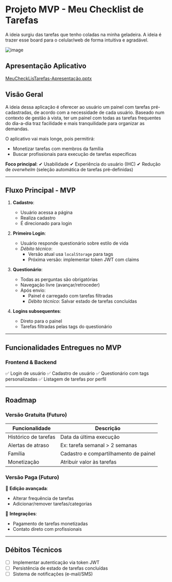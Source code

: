 # Projeto MVP - Meu Checklist de Tarefas


A ideia surgiu das tarefas que tenho coladas na minha geladeira. A ideia é trazer esse board para o celular/web de forma intuitiva e agradável.

![image](https://github.com/user-attachments/assets/e1a1dc10-b70f-452d-b5fc-20f013514c9a)

## Apresentação Aplicativo

[MeuCheckLisTarefas-Apresentação.pptx](https://github.com/user-attachments/files/19722216/MeuCheckLisTarefas-Apresentacao.pptx)


## Visão Geral
A ideia dessa aplicação é oferecer ao usuário um painel com tarefas pré-cadastradas, de acordo com a necessidade de cada usuário.
Baseado num contexto de gestão à vista, ter um painel com todas as tarefas frequentes do dia-a-dia traz facilidade e mais tranquilidade para organizar as demandas.

O aplicativo vai mais longe, pois permitirá:
- Monetizar tarefas com membros da família
- Buscar profissionais para execução de tarefas específicas

**Foco principal**:
✔ Usabilidade
✔ Experiência do usuário (IHC)
✔ Redução de _overwhelm_ (seleção automática de tarefas pré-definidas)

---

## Fluxo Principal - MVP

1. **Cadastro**:
   - Usuário acessa a página
   - Realiza cadastro
   - É direcionado para login

2. **Primeiro Login**:
   - Usuário responde questionário sobre estilo de vida
   - *Débito técnico*:
     - Versão atual usa `localStorage` para tags
     - Próxima versão: implementar token JWT com claims

3. **Questionário**:
   - Todas as perguntas são obrigatórias
   - Navegação livre (avançar/retroceder)
   - Após envio:
     - Painel é carregado com tarefas filtradas
     - *Débito técnico*: Salvar estado de tarefas concluídas

4. **Logins subsequentes**:
   - Direto para o painel
   - Tarefas filtradas pelas tags do questionário

---

## Funcionalidades Entregues no MVP

### Frontend & Backend
✅ Login de usuário
✅ Cadastro de usuário
✅ Questionário com tags personalizadas
✅ Listagem de tarefas por perfil

---

## Roadmap

### Versão Gratuita (Futuro)
| Funcionalidade | Descrição |
|----------------|-----------|
| Histórico de tarefas | Data da última execução |
| Alertas de atraso | Ex: tarefa semanal > 2 semanas |
| Família | Cadastro e compartilhamento de painel |
| Monetização | Atribuir valor às tarefas |

### Versão Paga (Futuro)
🔧 **Edição avançada**:
- Alterar frequência de tarefas
- Adicionar/remover tarefas/categorias

💸 **Integrações**:
- Pagamento de tarefas monetizadas
- Contato direto com profissionais

---

## Débitos Técnicos
- [ ] Implementar autenticação via token JWT
- [ ] Persistência de estado de tarefas concluídas
- [ ] Sistema de notificações (e-mail/SMS)
